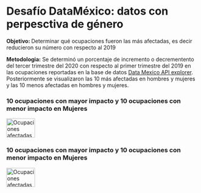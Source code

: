 <h1>Desafío DataMéxico: datos con perpesctiva de género</h1>

<b>Objetivo: </b>Determinar qué ocupaciones fueron las más afectadas, es decir reducieron su número con respecto al 2019

<p><b>Metodologia:</b> Se determinó un porcentaje de incremento o decrementento del tercer trimestre del 2020 con respecto al primer trimestre del 2019 en las ocupaciones reportadas en la base de datos  <a href="https://api.datamexico.org/ui/?cube=wellness_credits&debug=false&distinct=true&drilldowns%5B%5D&measures%5B0%5D=Credits&nonempty=true&parents=false&sparse=false%2F">Data Mexico API explorer</a>. Posteriormente se visualizaron las 10 más afectadas en hombres y mujeres y las 10 menos afectadas en hombres y mujeres.</p>


<h3>10 ocupaciones con mayor impacto y 10 ocupaciones con menor impacto en <b>Mujeres</b></h3>
 <img src="https://github.com/andreaagt/DataMx_concurso/blob/main/Ocup_mujeres.png" alt="Ocupaciones afectadas y no afectadas en mujeres" style="width:75px;height:50px;"> 

<h3>10 ocupaciones con mayor impacto y 10 ocupaciones con menor impacto en <b>Mujeres</b></h3>
 <img src="https://github.com/andreaagt/DataMx_concurso/blob/main/Ocup_hombres.png" alt="Ocupaciones afectadas y no afectadas en mujeres" style="width:75px;height:50px;"> 
